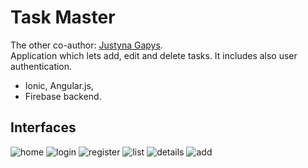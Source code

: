 # Task Master
The other co-author: [Justyna Gapys](https://github.com/justynagapys).<br/>
Application which lets add, edit and delete tasks. It includes also user authentication.
- Ionic, Angular.js,
- Firebase backend. <br/>

## Interfaces <br/>
![home](https://github.com/KarolinaLewinska/TaskMaster/blob/master/Interfaces/home.PNG)
![login](https://github.com/KarolinaLewinska/TaskMaster/blob/master/Interfaces/login.PNG)
![register](https://github.com/KarolinaLewinska/TaskMaster/blob/master/Interfaces/register.PNG)
![list](https://github.com/KarolinaLewinska/TaskMaster/blob/master/Interfaces/list.PNG)
![details](https://github.com/KarolinaLewinska/TaskMaster/blob/master/Interfaces/details.PNG)
![add](https://github.com/KarolinaLewinska/TaskMaster/blob/master/Interfaces/add.PNG)

